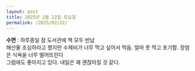 ```yaml
---
layout: post
title: 2025년 2월 22일 토요일
permalink: /2025/02/22/
---
```

**수면** : 하루종일 잠
도서관에 책 모두 반납<br/>
해산물 조심하라고 했지만 수제비가 너무 먹고 싶어서 먹음. 얼마 못 먹고 포기함. 장염은 식욕을 너무 떨어뜨린다<br/>
그럼에도 좋아지고 있다. 내일은 꽤 괜찮아질 것 같다.